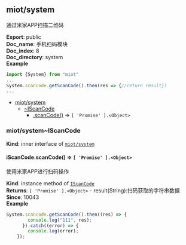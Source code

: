 <a name="module_miot/system"></a>

## miot/system
通过米家APP扫描二维码

**Export**: public  
**Doc_name**: 手机扫码模块  
**Doc_index**: 8  
**Doc_directory**: system  
**Example**  
```js
import {System} from "miot"...System.scancode.getScanCode().then(res => {//return result})...
```

* [miot/system](#module_miot/system)
    * [~IScanCode](#module_miot/system..IScanCode)
        * [.scanCode()](#module_miot/system..IScanCode+scanCode) ⇒ <code>[ &#x27;Promise&#x27; ].&lt;Object&gt;</code>

<a name="module_miot/system..IScanCode"></a>

### miot/system~IScanCode
**Kind**: inner interface of [<code>miot/system</code>](#module_miot/system)  
<a name="module_miot/system..IScanCode+scanCode"></a>

#### iScanCode.scanCode() ⇒ <code>[ &#x27;Promise&#x27; ].&lt;Object&gt;</code>
使用米家APP进行扫码操作

**Kind**: instance method of [<code>IScanCode</code>](#module_miot/system..IScanCode)  
**Returns**: <code>[ &#x27;Promise&#x27; ].&lt;Object&gt;</code> - result(String):扫码获取的字符串数据  
**Since**: 10043  
**Example**  
```js
System.scancode.getScanCode().then((res) => {
        console.log("111", res);
      }).catch((error) => {
        console.log(error);
    });
```
